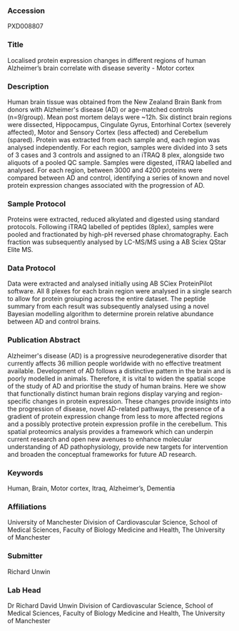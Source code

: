### Accession
PXD008807

### Title
Localised protein expression changes in different regions of human Alzheimer’s brain correlate with disease severity - Motor cortex

### Description
Human brain tissue was obtained from the New Zealand Brain Bank from donors with Alzheimer's disease (AD) or age-matched controls (n=9/group). Mean post mortem delays were ~12h. Six distinct brain regions were dissected, Hippocampus, Cingulate Gyrus, Entorhinal Cortex (severely affected), Motor and Sensory Cortex (less affected) and Cerebellum (spared). Protein was extracted from each sample and, each region was analysed independently. For each region, samples were divided into 3 sets of 3 cases and 3 controls and assigned to an iTRAQ 8 plex, alongside two aliquots of a pooled QC sample. Samples were digested, iTRAQ labelled and analysed. For each region, between 3000 and 4200 proteins were compared between AD and control, identifying a series of known and novel protein expression changes associated with the progression of AD.

### Sample Protocol
Proteins were extracted, reduced alkylated and digested using standard protocols. Following iTRAQ labelled of peptides (8plex), samples were pooled and fractionated by high-pH reversed phase chromatography. Each fraction was subsequently analysed by LC-MS/MS using a AB Sciex QStar Elite MS.

### Data Protocol
Data were extracted and analysed initially using AB SCiex ProteinPilot software. All 8 plexes for each brain region were analysed in a single search to allow for protein groiuping across the entire dataset. The peptide summary from each result was subsequently analysed using a novel Bayesian modelling algorithm to determine prorein relative abundance between AD and control brains.

### Publication Abstract
Alzheimer's disease (AD) is a progressive neurodegenerative disorder that currently affects 36 million people worldwide with no effective treatment available. Development of AD follows a distinctive pattern in the brain and is poorly modelled in animals. Therefore, it is vital to widen the spatial scope of the study of AD and prioritise the study of human brains. Here we show that functionally distinct human brain regions display varying and region-specific changes in protein expression. These changes provide insights into the progression of disease, novel AD-related pathways, the presence of a gradient of protein expression change from less to more affected regions and a possibly protective protein expression profile in the cerebellum. This spatial proteomics analysis provides a framework which can underpin current research and open new avenues to enhance molecular understanding of AD pathophysiology, provide new targets for intervention and broaden the conceptual frameworks for future AD research.

### Keywords
Human, Brain, Motor cortex, Itraq, Alzheimer’s, Dementia

### Affiliations
University of Manchester
Division of Cardiovascular Science, School of Medical Sciences, Faculty of Biology Medicine and Health, The University of Manchester

### Submitter
Richard Unwin

### Lab Head
Dr Richard David Unwin
Division of Cardiovascular Science, School of Medical Sciences, Faculty of Biology Medicine and Health, The University of Manchester


